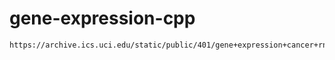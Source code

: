 # gene-expression-cpp

```bash
https://archive.ics.uci.edu/static/public/401/gene+expression+cancer+rna+seq.zip
```